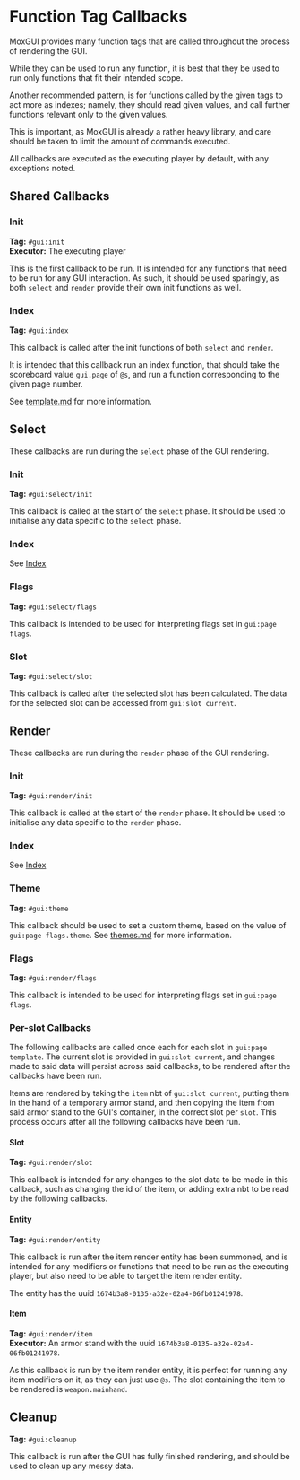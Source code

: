 # Function Tag Callbacks
MoxGUI provides many function tags that are called throughout the process of rendering the GUI.

While they can be used to run any function, it is best that they be used to run only functions that fit
their intended scope.

Another recommended pattern, is for functions called by the given tags to act more as indexes; namely, they
should read given values, and call further functions relevant only to the given values.

This is important, as MoxGUI is already a rather heavy library, and care should be taken to limit the amount of commands executed.

All callbacks are executed as the executing player by default, with any exceptions noted.

## Shared Callbacks
### Init
**Tag:** `#gui:init`  
**Executor:** The executing player

This is the first callback to be run. It is intended for any functions that need to be run for any GUI interaction.
As such, it should be used sparingly, as both `select` and `render` provide their own init functions as well.

### Index
**Tag:** `#gui:index`  

This callback is called after the init functions of both `select` and `render`.

It is intended that this callback run an index function, that should take the scoreboard value `gui.page`
of `@s`, and run a function corresponding to the given page number.

See [template.md](/docs/template.md) for more information.

## Select
These callbacks are run during the `select` phase of the GUI rendering.

### Init
**Tag:** `#gui:select/init`  

This callback is called at the start of the `select` phase. It should be used to initialise any data specific to the `select` phase.

### Index
See [Index](#index)

### Flags
**Tag:** `#gui:select/flags`  

This callback is intended to be used for interpreting flags set in `gui:page flags`.

### Slot
**Tag:** `#gui:select/slot`

This callback is called after the selected slot has been calculated. The data for the selected
slot can be accessed from `gui:slot current`.

## Render
These callbacks are run during the `render` phase of the GUI rendering.

### Init
**Tag:** `#gui:render/init`

This callback is called at the start of the `render` phase. It should be used to initialise any data specific to the `render` phase.

### Index
See [Index](#index)

### Theme
**Tag:** `#gui:theme`

This callback should be used to set a custom theme, based on the value of `gui:page flags.theme`.
See [themes.md](/docs/themes.md) for more information.

### Flags
**Tag:** `#gui:render/flags`  

This callback is intended to be used for interpreting flags set in `gui:page flags`.

### Per-slot Callbacks
The following callbacks are called once each for each slot in `gui:page template`.
The current slot is provided in `gui:slot current`, and changes made to said data will persist across said callbacks,
to be rendered after the callbacks have been run.

Items are rendered by taking the `item` nbt of `gui:slot current`, putting them in the hand of a temporary armor stand,
and then copying the item from said armor stand to the GUI's container, in the correct slot per `slot`.
This process occurs after all the following callbacks have been run.

#### Slot
**Tag:** `#gui:render/slot`  

This callback is intended for any changes to the slot data to be made in this callback, such as changing the id of the item,
or adding extra nbt to be read by the following callbacks.

#### Entity
**Tag:** `#gui:render/entity`

This callback is run after the item render entity has been summoned, and is intended for any modifiers or functions
that need to be run as the executing player, but also need to be able to target the item render entity.

The entity has the uuid `1674b3a8-0135-a32e-02a4-06fb01241978`.

#### Item
**Tag:** `#gui:render/item`  
**Executor:** An armor stand with the uuid `1674b3a8-0135-a32e-02a4-06fb01241978`.

As this callback is run by the item render entity, it is perfect for running any item modifiers on it,
as they can just use `@s`. The slot containing the item to be rendered is `weapon.mainhand`.

## Cleanup
**Tag:** `#gui:cleanup`

This callback is run after the GUI has fully finished rendering, and should be used to clean up any messy data.